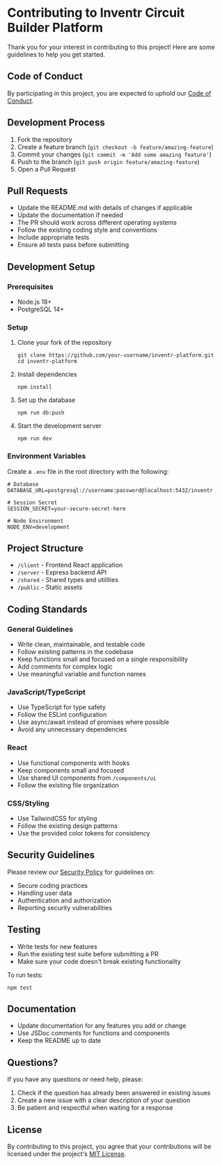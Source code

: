 # Contributing to Inventr Circuit Builder Platform

Thank you for your interest in contributing to this project! Here are some guidelines to help you get started.

## Code of Conduct

By participating in this project, you are expected to uphold our [Code of Conduct](CODE_OF_CONDUCT.md).

## Development Process

1. Fork the repository
2. Create a feature branch (`git checkout -b feature/amazing-feature`)
3. Commit your changes (`git commit -m 'Add some amazing feature'`)
4. Push to the branch (`git push origin feature/amazing-feature`)
5. Open a Pull Request

## Pull Requests

- Update the README.md with details of changes if applicable
- Update the documentation if needed
- The PR should work across different operating systems
- Follow the existing coding style and conventions
- Include appropriate tests
- Ensure all tests pass before submitting

## Development Setup

### Prerequisites

- Node.js 18+
- PostgreSQL 14+

### Setup

1. Clone your fork of the repository
   ```
   git clone https://github.com/your-username/inventr-platform.git
   cd inventr-platform
   ```

2. Install dependencies
   ```
   npm install
   ```

3. Set up the database
   ```
   npm run db:push
   ```

4. Start the development server
   ```
   npm run dev
   ```

### Environment Variables

Create a `.env` file in the root directory with the following:

```
# Database
DATABASE_URL=postgresql://username:password@localhost:5432/inventr

# Session Secret
SESSION_SECRET=your-secure-secret-here

# Node Environment
NODE_ENV=development
```

## Project Structure

- `/client` - Frontend React application
- `/server` - Express backend API
- `/shared` - Shared types and utilities
- `/public` - Static assets

## Coding Standards

### General Guidelines

- Write clean, maintainable, and testable code
- Follow existing patterns in the codebase
- Keep functions small and focused on a single responsibility
- Add comments for complex logic
- Use meaningful variable and function names

### JavaScript/TypeScript

- Use TypeScript for type safety
- Follow the ESLint configuration
- Use async/await instead of promises where possible
- Avoid any unnecessary dependencies

### React

- Use functional components with hooks
- Keep components small and focused
- Use shared UI components from `/components/ui`
- Follow the existing file organization

### CSS/Styling

- Use TailwindCSS for styling
- Follow the existing design patterns
- Use the provided color tokens for consistency

## Security Guidelines

Please review our [Security Policy](SECURITY.md) for guidelines on:

- Secure coding practices
- Handling user data
- Authentication and authorization
- Reporting security vulnerabilities

## Testing

- Write tests for new features
- Run the existing test suite before submitting a PR
- Make sure your code doesn't break existing functionality

To run tests:
```
npm test
```

## Documentation

- Update documentation for any features you add or change
- Use JSDoc comments for functions and components
- Keep the README up to date

## Questions?

If you have any questions or need help, please:

1. Check if the question has already been answered in existing issues
2. Create a new issue with a clear description of your question
3. Be patient and respectful when waiting for a response

## License

By contributing to this project, you agree that your contributions will be licensed under the project's [MIT License](LICENSE).